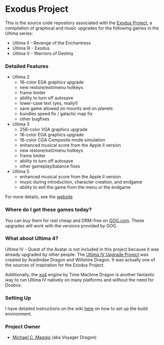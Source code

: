 # Exodus Project #

This is the source code repository associated with the [Exodus Project](http://exodus.voyd.net/), a compilation of graphical and music upgrades for the following games in the Ultima series:

* Ultima II - Revenge of the Enchantress
* Ultima III - Exodus
* Ultima V - Warriors of Destiny

### Detailed Features ###

* Ultima 2
    * 16-color EGA graphics upgrade
    * new restore/exit/menu hotkeys
    * frame limiter
    * ability to turn off autosave
    * lower-case text (yes, really!)
    * save game allowed on mounts and on planets
    * bundles speed fix / galactic map fix
    * other bugfixes
* Ultima 3
    * 256-color VGA graphics upgrade
    * 16-color EGA graphics upgrade
    * 16-color CGA Composite mode simulation
    * enhanced musical score from the Apple II version
    * new restore/exit/menu hotkeys
    * frame limiter
    * ability to turn off autosave
    * other gameplay/balance fixes
* Ultima 5
    * enhanced musical score from the Apple II version
    * music during introduction, character creation, and endgame
    * ability to exit the game from the menu or the endgame

For more details, see the [website](http://exodus.voyd.net/)

### Where do I get these games today? ###

You can buy them for real cheap and DRM-free on [GOG.com](http://www.gog.com/).  These upgrades will work with the versions provided by GOG.

### What about Ultima 4? ###

Ultima IV - Quest of the Avatar is not included in this project because it was already upgraded by other people.  The [Ultima IV Upgrade Project](http://www.moongates.com/u4/upgrade/Upgrade.htm) was created by Aradindae Dragon and Wiltshire Dragon.  It was actually one of the sources of inspiration for the Exodus Project.

Additionally, the [xu4](http://xu4.sourceforge.net/) engine by Time Machine Dragon is another fantastic way to run Ultima IV natively on many platforms and without the need for Dosbox.

### Setting Up ###

I have detailed instructions on the wiki [here](https://bitbucket.org/mcmagi/ultima-exodus/wiki/Build_Environment) on how to set up the build environment.

### Project Owner ###

* [Michael C. Maggio](mailto:voyager@voyd.net) (aka Voyager Dragon)